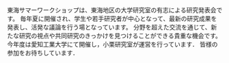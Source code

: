 東海サマーワークショップは、東海地区の大学研究室の有志による研究発表会です。
毎年夏に開催され、学生や若手研究者が中心となって、最新の研究成果を発表し、活発な議論を行う場となっています。
分野を超えた交流を通じて、新たな研究の視点や共同研究のきっかけを見つけることができる貴重な機会です。
今年度は愛知工業大学にて開催し，小栗研究室が運営を行っています．
皆様の参加をお待ちしています．